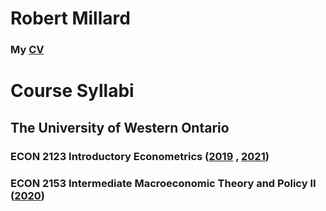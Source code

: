 # Robert Millard

### My  [CV](CV_Millard.pdf)

# Course Syllabi 

## The University of Western Ontario
### ECON 2123 Introductory Econometrics ([2019](2123B001COMay19.pdf) , [2021](2123A650COMay21.pdf))
### ECON 2153 Intermediate Macroeconomic Theory and Policy II ([2020](2153B001COMay20.pdf))
